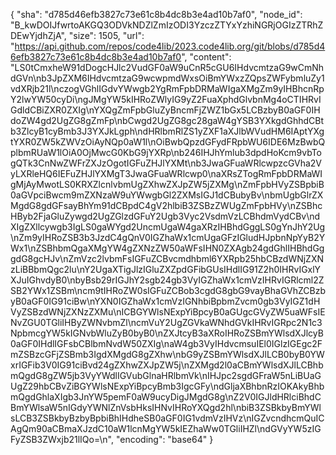 {
  "sha": "d785d46efb3827c73e61c8b4dc8b3e4ad10b7af0",
  "node_id": "B_kwDOIJfwrtoAKGQ3ODVkNDZlZmIzODI3YzczZTYxYzhiNGRjOGIzZTRhZDEwYjdhZjA",
  "size": 1505,
  "url": "https://api.github.com/repos/code4lib/2023.code4lib.org/git/blobs/d785d46efb3827c73e61c8b4dc8b3e4ad10b7af0",
  "content": "LS0tCmxheW91dDogcHJlc2VudGF0aW9uCnR5cGU6IHdvcmtzaG9wCmNhdGVn\nb3JpZXM6IHdvcmtzaG9wcwpmdWxsOiBmYWxzZQpsZWFybmluZy1vdXRjb21l\nczogVGhlIGdvYWwgb2YgRmFpbDRMaWIgaXMgZm9yIHBhcnRpY2lwYW50cyDi\ngJMgYW5kIHRoZWlyIG9yZ2FuaXphdGlvbnMg4oCTIHRvIGdldCBiZXR0ZXIg\nYXQgZmFpbGluZyBncmFjZWZ1bGx5LCBzbyB0aGF0IHdoZW4gd2UgZG8gZmFp\nbCwgd2UgZG8gc28gaW4gYSB3YXkgdGhhdCBtb3ZlcyB1cyBmb3J3YXJkLgph\ndHRlbmRlZS1yZXF1aXJlbWVudHM6IAptYXgtYXR0ZW5kZWVzOiAyNQp0aW1l\nOiBwbQpzdGFydFRpbWU6IDE6MzBwbQplbmRUaW1lOiA0OjMwcG0KbG9jYXRp\nb246IHJhYmlub3dpdHoKcm9vbTogQTk3CnNwZWFrZXJzOgotIGFuZHJlYXMt\nb3JwaGFuaWRlcwpzcGVha2VyLXRleHQ6IEFuZHJlYXMgT3JwaGFuaWRlcwp0\naXRsZTogRmFpbDRMaWIgMjAyMwotLS0KRXZlcnlvbmUgZXhwZXJpZW5jZXMg\nZmFpbHVyZSBpbiB0aGVpciBwcm9mZXNzaW9uYWwgbGl2ZXMsIGJ1dCBubyBv\nbmUgbGlrZXMgdG8gdGFsayBhYm91dCBpdC4gV2hlbiB3ZSBzZWUgZmFpbHVy\nZSBhcHByb2FjaGluZywgd2UgZGlzdGFuY2Ugb3Vyc2VsdmVzLCBhdmVydCBv\ndXIgZXllcywgb3IgLS0gaWYgd2UncmUgaW4gaXRzIHBhdGggLS0gYnJhY2Ug\nZm9yIHRoZSB3b3JzdC4gQnV0IGZhaWx1cmUgaGFzIGludHJpbnNpYyB2YWx1\nZSBhbmQgaXMgYW4gZXNzZW50aWFsIHN0ZXAgb24gdGhlIHBhdGggdG8gcHJv\nZmVzc2lvbmFsIGFuZCBvcmdhbml6YXRpb25hbCBzdWNjZXNzLiBBbmQgc2lu\nY2UgaXTigJlzIGluZXZpdGFibGUsIHdlIG91Z2h0IHRvIGxlYXJuIGhvdyB0\nbyBsb29rIGJhY2sgb24gb3VyIGZhaWx1cmVzIHRvIGRlcml2ZSB2YWx1ZSBm\ncm9tIHRoZW0sIGFuZCBob3cgdG8gbG9vayBhaGVhZCBzbyB0aGF0IG91ciBw\nYXN0IGZhaWx1cmVzIGNhbiBpbmZvcm0gb3VyIGZ1dHVyZSBzdWNjZXNzZXMu\nICBGYWlsNExpYiBpcyB0aGUgcGVyZW5uaWFsIENvZGU0TGliIHByZWNvbmZl\ncmVuY2UgZGVkaWNhdGVkIHRvIGRpc2N1c3NpbmcgYW5kIGNvbWluZyB0byB0\nZXJtcyB3aXRoIHRoZSBmYWlsdXJlcyB0aGF0IHdlIGFsbCBlbmNvdW50ZXIg\naW4gb3VyIHdvcmsuIEl0IGlzIGEgc2FmZSBzcGFjZSBmb3IgdXMgdG8gZXhw\nbG9yZSBmYWlsdXJlLCB0byB0YWxrIGFib3V0IG91ciBvd24gZXhwZXJpZW5j\nZXMgd2l0aCBmYWlsdXJlLCBhbmQgdG8gZW5jb3VyYWdlIGVubGlnaHRlbmVk\nIHJpc2sgdGFraW5nLiBUaGUgZ29hbCBvZiBGYWlsNExpYiBpcyBmb3IgcGFy\ndGljaXBhbnRzIOKAkyBhbmQgdGhlaXIgb3JnYW5pemF0aW9ucyDigJMgdG8g\nZ2V0IGJldHRlciBhdCBmYWlsaW5nIGdyYWNlZnVsbHksIHNvIHRoYXQgd2hl\nbiB3ZSBkbyBmYWlsLCB3ZSBkbyBzbyBpbiBhIHdheSB0aGF0IG1vdmVzIHVz\nIGZvcndhcmQuICAgQm90aCBmaXJzdC10aW1lcnMgYW5kIEZhaWw0TGliIHZl\ndGVyYW5zIGFyZSB3ZWxjb21lIQo=\n",
  "encoding": "base64"
}
